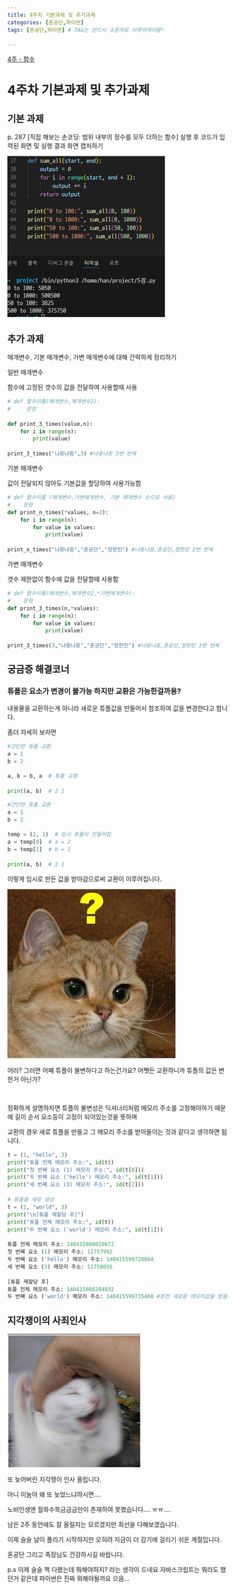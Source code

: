 ```yaml
---
title: 4주차 기본과제 및 추가과제
categories: [혼공단,파이썬]
tags: [혼공단,파이썬] # TAG는 반드시 소문자로 이루어져야함!

---
```


 [4주 - 함수](https://jungelec.github.io/posts/12/)

# 4주차 기본과제 및 추가과제

## 기본 과제

p. 287 [직접 해보는 손코딩: 범위 내부의 정수를 모두 더하는 함수] 실행 후 코드가 입력된 화면 및 실행 결과 화면 캡처하기

![](..\assets\img\post\혼공단\파이썬\4주%20사진\기본과제.png)

## 추가 과제

매개변수, 기본 매개변수, 가변 매개변수에 대해 간략하게 정리하기

일반 매개변수

함수에 고정된 갯수의 값을 전달하여 사용할때 사용

```python
# def 함수이름(매개변수,매개변수2):
#     문장

def print_3_times(value,n):
    for i in range(n):
        print(value)

print_3_times("냐옹냐옹",3) #냐옹냐옹 3번 반복
```

기본 매개변수

값이 전달되지 않아도 기본값을 할당하여 사용가능함

```python
# def 함수이름 (매개변수,가변매개변수, 기본 매개변수 순으로 사용)
#    문장
def print_n_times(*values, n=2):
    for i in range(n):
        for value in values:
            print(value)

print_n_times("냐옹냐옹","혼공단","정한민") #냐옹냐옹,혼공단,정한민 2번 반복 
```

가변 매개변수

갯수 제한없이 함수에 값을 전달할때 사용함

```python
# def 함수이름(매개변수,매개변수2,*가변매개변수):
#    문장
def print_3_times(n,*values):
    for i in range(n):
        for value in values:
            print(value)

print_3_times(3,"냐옹냐옹","혼공단","정한민") #냐옹냐옹,혼공단,정한민 3번 반복 
```

## 궁금증 해결코너

### 튜플은 요소가 변경이 불가능 하지만 교환은 가능한걸까용?

내용물을 교환하는게 아니라 새로운 튜플값을 만들어서 참조하여 값을 변경한다고 합니다.

좀더 자세히 보자면

```python
#간단한 튜플 교환
a = 1
b = 2

a, b = b, a  # 튜플 교환

print(a, b)  # 2 1
```

```python
#간단한 튜플 교환
a = 1
b = 2

temp = (2, 1)  # 임시 튜플이 만들어짐 
a = temp[0]  # a = 2
b = temp[1]  # b = 1

print(a, b)  # 2 1
```

이렇게 임시로 만든 값을 받아감으로써 교환이 이루어집니다. 

![](..\assets\img\post\혼공단\파이썬\4주%20사진\고양이%20물음표.jpg)

어라? 그러면 어째 튜플이 불변하다고 하는건가요? 어쨋든 교환하니까 튜플의 값은 변한거 아닌가?

<br>

정확하게 설명하자면 튜플의 불변성은 딕셔너리처럼 메모리 주소를 고정해야하기 때문에 길이 순서 요소등이 고정이 되어있는것을 뜻하며

교환의 경우 새로 튜플을 만들고 그 메모리 주소를 받아들이는 것과 같다고 생각하면 됩니다.

```python
t = (1, "hello", 3)
print("튜플 전체 메모리 주소:", id(t))
print("첫 번째 요소 (1) 메모리 주소:", id(t[0]))
print("두 번째 요소 ('hello') 메모리 주소:", id(t[1]))
print("세 번째 요소 (3) 메모리 주소:", id(t[2]))

# 튜플을 새로 생성
t = (1, "world", 3)
print("\n[튜플 재할당 후]")
print("튜플 전체 메모리 주소:", id(t))
print("두 번째 요소 ('world') 메모리 주소:", id(t[1]))

튜플 전체 메모리 주소: 140415600020672
첫 번째 요소 (1) 메모리 주소: 11757992
두 번째 요소 ('hello') 메모리 주소: 140415599728064 
세 번째 요소 (3) 메모리 주소: 11758056

[튜플 재할당 후]
튜플 전체 메모리 주소: 140415600284032
두 번째 요소 ('world') 메모리 주소: 140415599735408 #완전 새로운 메모리값을 받음


```





## 지각쟁이의 사죄인사

 ![](..\assets\img\post\혼공단\파이썬\4주%20사진\고양이.png)

또 늦어버린 지각쟁이 인사 올립니다.

아니 이눔아 왜 또 늦었느냐하시면.... 

노비인생엔 월화수목금금금만이 존재하여 못했습니다.... ㅠㅠ....

남은 2주 동안에도 잘 올릴지는 모르겠지만 최선을 다해보겠습니다.

이제 슬슬 날이 풀리기 시작하지만 오히려 지금이 더 감기에 걸리기 쉬운 계절입니다.

혼공단 그리고 족장님도 건강하시길 바랍니다.

p.s 이제 슬슬 책 다봤는데 뭐해야하지? 라는 생각이 드네요 자바스크립트는 뭐라도 했던거 같은데 파이썬은 진짜 뭐해야될까요 으음...
